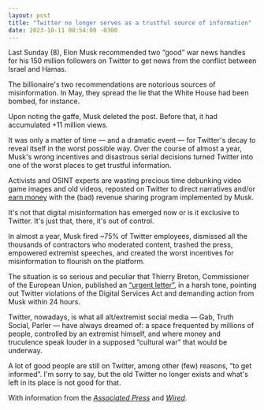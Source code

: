```yaml
---
layout: post
title: "Twitter no longer serves as a trustful source of information"
date: 2023-10-11 08:54:00 -0300
---
```

Last Sunday (8), Elon Musk recommended two “good” war news handles for his 150 million followers on Twitter to get news from the conflict between Israel and Hamas.

The billionaire's two recommendations are notorious sources of misinformation. In May, they spread the lie that the White House had been bombed, for instance.

Upon noting the gaffe, Musk deleted the post. Before that, it had accumulated +11 million views.

It was only a matter of time — and a dramatic event — for Twitter's decay to reveal itself in the worst possible way. Over the course of almost a year, Musk's wrong incentives and disastrous serial decisions turned Twitter into one of the worst places to get trustful information.

Activists and OSINT experts are wasting precious time debunking video game images and old videos, reposted on Twitter to direct narratives and/or [earn money](https://notes.ghed.in/posts/2023/money/) with the (bad) revenue sharing program implemented by Musk.

It's not that digital misinformation has emerged now or is it exclusive to Twitter. It's just that, there, it's out of control.

In almost a year, Musk fired ~75% of Twitter employees, dismissed all the thousands of contractors who moderated content, trashed the press, empowered extremist speeches, and created the worst incentives for misinformation to flourish on the platform.

The situation is so serious and peculiar that Thierry Breton, Commissioner of the European Union, published an [“urgent letter”](https://nitter.net/ThierryBreton/status/1711808891757944866), in a harsh tone, pointing out Twitter violations of the Digital Services Act and demanding action from Musk within 24 hours.

Twitter, nowadays, is what all alt/extremist social media — Gab, Truth Social, Parler — have always dreamed of: a space frequented by millions of people, controlled by an extremist himself, and where money and truculence speak louder in a supposed “cultural war” that would be underway.

A lot of good people are still on Twitter, among other (few) reasons, “to get informed”. I'm sorry to say, but the old Twitter no longer exists and what's left in its place is not good for that.

With information from the [_Associated Press_](https://apnews.com/article/twitter-x-hamas-israel-war-elon-musk-misinformation-5e344fc9134741d4f5dc17ed04262940) and [_Wired_](https://www.wired.com/story/x-israel-hamas-war-disinformation/).